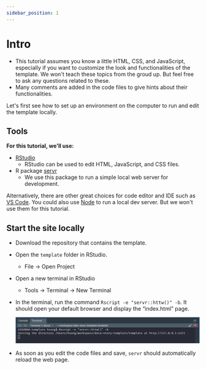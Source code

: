 ```yaml
---
sidebar_position: 1
---
```


# Intro

- This tutorial assumes you know a little HTML, CSS, and JavaScript, especially if you want to customize the look and functionalities of the template. We won't teach these topics from the groud up. But feel free to ask any questions related to these.
- Many comments are added in the code files to give hints about their functionalities.

Let's first see how to set up an environment on the computer to run and edit the template locally.

## Tools

**For this tutorial, we'll use:**

- [RStudio](https://www.rstudio.com/)
  - RStudio can be used to edit HTML, JavaScript, and CSS files.
- R package [servr](https://github.com/yihui/servr)
  - We use this package to run a simple local web server for development.

Alternatively, there are other great choices for code editor and IDE such as [VS Code](https://code.visualstudio.com/). You could also use [Node](https://nodejs.org/en/) to run a local dev server. But we won't use them for this tutorial.

## Start the site locally

- Download the repository that contains the template.
- Open the `template` folder in RStudio.
  - File -> Open Project
- Open a new terminal in RStudio
  - Tools -> Terminal -> New Terminal
- In the terminal, run the command `Rscript -e "servr::httw()" -b`. It should open your default browser and display the “index.html” page.

  ![Image of a terminal in RStudio](/img/tutorial/new-terminal-serve-up.png)

- As soon as you edit the code files and save, `servr` should automatically reload the web page.
